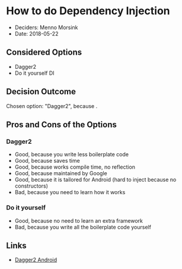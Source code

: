# How to do Dependency Injection


* Deciders: Menno Morsink
* Date: 2018-05-22

## Considered Options

* Dagger2
* Do it yourself DI

## Decision Outcome

Chosen option: "Dagger2", because .

## Pros and Cons of the Options

### Dagger2

* Good, because you write less boilerplate code
* Good, because saves time
* Good, because works compile time, no reflection
* Good, because maintained by Google
* Good, because it is tailored for Android (hard to inject because no constructors)
* Bad, because you need to learn how it works

### Do it yourself

* Good, because no need to learn an extra framework
* Bad, because you write all the boilerplate code yourself

## Links

* [Dagger2 Android](https://google.github.io/dagger/)

